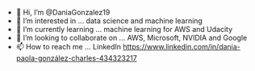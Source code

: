 - 👋 Hi, I’m @DaniaGonzalez19
- 👀 I’m interested in ... data science and machine learning 
- 🌱 I’m currently learning ... machine learning for AWS and Udacity
- 💞️ I’m looking to collaborate on ... AWS, Microsoft, NVIDIA and Google 
- 📫 How to reach me ... LinkedIn https://www.linkedin.com/in/dania-paola-gonzález-charles-434323217

<!---
DaniaGonzalez19/DaniaGonzalez19 is a ✨ special ✨ repository because its `README.md` (this file) appears on your GitHub profile.
You can click the Preview link to take a look at your changes.
--->
